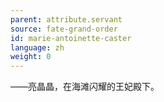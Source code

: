 ```yaml
---
parent: attribute.servant
source: fate-grand-order
id: marie-antoinette-caster
language: zh
weight: 0
---
```


——亮晶晶，在海滩闪耀的王妃殿下。
